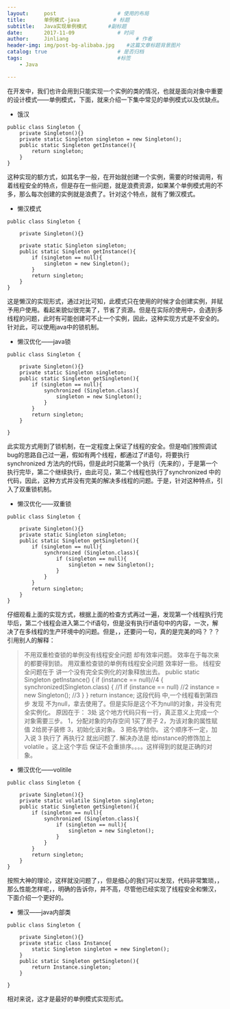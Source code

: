 ```yaml
---
layout:     post                    # 使用的布局
title:      单例模式-java           # 标题 
subtitle:   Java实现单例模式       #副标题
date:       2017-11-09              # 时间
author:     Jinliang                      # 作者
header-img: img/post-bg-alibaba.jpg    #这篇文章标题背景图片
catalog: true                       # 是否归档
tags:                               #标签
    - Java

---
```


在开发中，我们也许会用到只能实现一个实例的类的情况，也就是面向对象中重要的设计模式——单例模式，下面，就来介绍一下集中常见的单例模式以及优缺点。

 - 饿汉


```
public class Singleton {
    private Singleton(){}
    private static Singleton singleton = new Singleton();
    public static Singleton getInstance(){
        return singleton;
    }
}
```
这种实现的额方式，如其名字一般，在开始就创建一个实例，需要的时候调用，有着线程安全的特点，但是存在一些问题，就是浪费资源，如果某个单例模式用的不多，那么每次创建的实例就是浪费了。针对这个特点，就有了懒汉模式。

 - 懒汉模式


```
public class Singleton {

    private Singleton(){}
    
    private static Singleton singleton;
    public static Singleton getInstance(){
        if (singleton == null){
            singleton = new Singleton();
        }
        return singleton;
    }
}
```
这是懒汉的实现形式，通过对比可知，此模式只在使用的时候才会创建实例，并赋予用户使用。看起来貌似很完美了，节省了资源。但是在实际的使用中，会遇到多线程的问题，此时有可能创建可不止一个实例，因此，这种实现方式是不安全的。针对此，可以使用java中的锁机制。

 - 懒汉优化——java锁


```
public class Singleton {

    private Singleton(){}
    private static Singleton singleton;
    public static Singleton getSingleton(){
        if (singleton == null){
            synchronized (Singleton.class){
                singleton = new Singleton();
            }
        }
        return singleton;
    }

}
```
此实现方式用到了锁机制，在一定程度上保证了线程的安全。但是咱们按照调试bug的思路自己过一遍，假如有两个线程，都通过了if语句，将要执行synchronized 方法内的代码，但是此时只能第一个执行（先来的），于是第一个执行完毕，第二个继续执行，由此可见，第二个线程也执行了synchronized 中的代码，因此，这种方式并没有完美的解决多线程的问题。于是，针对这种特点，引入了双重锁机制。

 - 懒汉优化——双重锁


```
public class Singleton {

    private Singleton(){}
    private static Singleton singleton;
    public static Singleton getSingleton(){
        if (singleton == null){
            synchronized (Singleton.class){
                if (singleton == null){
                    singleton = new Singleton();
                }
            }
        }
        return singleton;
    }
}
```
仔细观看上面的实现方式，根据上面的检查方式再过一遍，发现第一个线程执行完毕后，第二个线程会进入第二个if语句，但是没有执行if语句中的内容，一次，解决了在多线程的生产环境中的问题。但是，，还要问一句，真的是完美的吗？？？
引用别人的解释：

> 不用双重检查锁的单例没有线程安全问题   却有效率问题。  效率在于每次来的都要得到锁。
> 用双重检查锁的单例有线程安全问题    效率好一些。 线程安全问题在于 讲一个没有完全实例化的对象释放出去。
> public static Singleton getInstance()
> {
>   if (instance == null)//4
>   {
>         synchronized(Singleton.class) {  //1
>       if (instance == null)          //2
>         instance = new Singleton();  //3
>     }
>   }
>   return instance;
> 这段代码 中,一个线程看到第四步  发现 不为null，拿去使用了。但是实际是这个不为null的对象，并没有完全实例化。
> 原因在于：   3处
> 这个地方代码只有一行，真正意义上完成一个对象需要三步。
> 1，分配对象的内存空间      1买了房子
> 2，为该对象的属性赋值     2给房子装修
> 3，初始化该对象。            3 把名字给你。
> 这个顺序不一定，加入说  3 执行了  再执行2  就出问题了.
> 解决办法是  给instance的修饰加上volatile 。这上这个字后  保证不会重排序。。。。这样得到的就是正确的对象。

 - 懒汉优化——volitile


```
public class Singleton {

    private Singleton(){}
    private static volatile Singleton singleton;
    public static Singleton getSingleton(){
        if (singleton == null){
            synchronized (Singleton.class){
                if (singleton == null){
                    singleton = new Singleton();
                }
            }
        }
        return singleton;
    }
}
```
按照大神的理论，这样就没问题了，，但是细心的我们可以发现，代码非常繁琐，，那么性能怎样呢，，明确的告诉你，并不高，尽管他已经实现了线程安全和懒汉，下面介绍一个更好的。

 - 懒汉——java内部类


```
public class Singleton {

    private Singleton(){}
    private static class Instance{
        static Singleton singleton = new Singleton();
    }
    public static Singleton getSingleton(){
        return Instance.singleton;
    }

}
```

相对来说，这才是最好的单例模式实现形式。